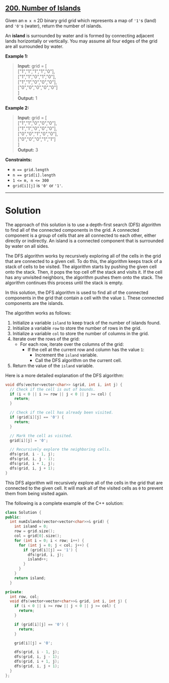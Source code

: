 ## [200. Number of Islands](https://leetcode.com/problems/number-of-islands/)

Given an `m x n` 2D binary grid grid which represents a map of `'1'`s (land) and `'0'`s (water), return the number of islands.

An **island** is surrounded by water and is formed by connecting adjacent lands horizontally or vertically. You may assume all four edges of the grid are all surrounded by water.

**Example 1:**

>**Input:** grid = [<br>
  ["1","1","1","1","0"],<br>
  ["1","1","0","1","0"],<br>
  ["1","1","0","0","0"],<br>
  ["0","0","0","0","0"]<br>
]<br>
**Output:** 1

**Example 2:**

>**Input:** grid = [<br>
  ["1","1","0","0","0"],<br>
  ["1","1","0","0","0"],<br>
  ["0","0","1","0","0"],<br>
  ["0","0","0","1","1"]<br>
]<br>
**Output:** 3
 

**Constraints:**

- `m == grid.length`
- `n == grid[i].length`
- `1 <= m, n <= 300`
- `grid[i][j]` is `'0'` or `'1'`.
---
# Solution

The approach of this solution is to use a depth-first search (DFS) algorithm to find all of the connected components in the grid. A connected component is a group of cells that are all connected to each other, either directly or indirectly. An island is a connected component that is surrounded by water on all sides.

The DFS algorithm works by recursively exploring all of the cells in the grid that are connected to a given cell. To do this, the algorithm keeps track of a stack of cells to be visited. The algorithm starts by pushing the given cell onto the stack. Then, it pops the top cell off the stack and visits it. If the cell has any unvisited neighbors, the algorithm pushes them onto the stack. The algorithm continues this process until the stack is empty.

In this solution, the DFS algorithm is used to find all of the connected components in the grid that contain a cell with the value `1`. These connected components are the islands.

The algorithm works as follows:

1. Initialize a variable `island` to keep track of the number of islands found.
2. Initialize a variable `row` to store the number of rows in the grid.
3. Initialize a variable `col` to store the number of columns in the grid.
4. Iterate over the rows of the grid:
    * For each row, iterate over the columns of the grid:
        * If the cell at the current row and column has the value `1`:
            * Increment the `island` variable.
            * Call the DFS algorithm on the current cell.
5. Return the value of the `island` variable.

Here is a more detailed explanation of the DFS algorithm:

```c++
void dfs(vector<vector<char>> &grid, int i, int j) {
  // Check if the cell is out of bounds.
  if (i < 0 || i >= row || j < 0 || j >= col) {
    return;
  }

  // Check if the cell has already been visited.
  if (grid[i][j] == '0') {
    return;
  }

  // Mark the cell as visited.
  grid[i][j] = '0';

  // Recursively explore the neighboring cells.
  dfs(grid, i - 1, j);
  dfs(grid, i, j - 1);
  dfs(grid, i + 1, j);
  dfs(grid, i, j + 1);
}
```

This DFS algorithm will recursively explore all of the cells in the grid that are connected to the given cell. It will mark all of the visited cells as `0` to prevent them from being visited again.

The following is a complete example of the C++ solution:

```c++
class Solution {
public:
  int numIslands(vector<vector<char>>& grid) {
    int island = 0;
    row = grid.size();
    col = grid[0].size();
    for (int i = 0; i < row; i++) {
      for (int j = 0; j < col; j++) {
        if (grid[i][j] == '1') {
          dfs(grid, i, j);
          island++;
        }
      }
    }
    return island;
  }

private:
  int row, col;
  void dfs(vector<vector<char>>& grid, int i, int j) {
    if (i < 0 || i >= row || j < 0 || j >= col) {
      return;
    }

    if (grid[i][j] == '0') {
      return;
    }

    grid[i][j] = '0';

    dfs(grid, i - 1, j);
    dfs(grid, i, j - 1);
    dfs(grid, i + 1, j);
    dfs(grid, i, j + 1);
  }
};
```